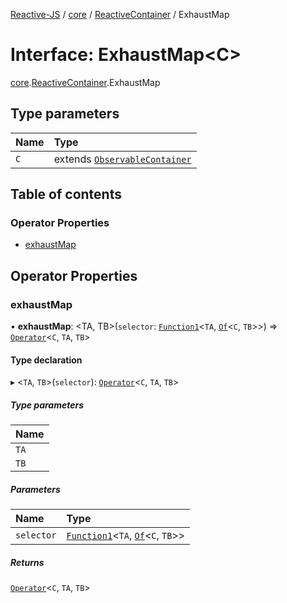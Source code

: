 [Reactive-JS](../README.md) / [core](../modules/core.md) / [ReactiveContainer](../modules/core.ReactiveContainer.md) / ExhaustMap

# Interface: ExhaustMap<C\>

[core](../modules/core.md).[ReactiveContainer](../modules/core.ReactiveContainer.md).ExhaustMap

## Type parameters

| Name | Type |
| :------ | :------ |
| `C` | extends [`ObservableContainer`](core.ObservableContainer.md) |

## Table of contents

### Operator Properties

- [exhaustMap](core.ReactiveContainer.ExhaustMap.md#exhaustmap)

## Operator Properties

### exhaustMap

• **exhaustMap**: <TA, TB\>(`selector`: [`Function1`](../modules/functions.md#function1)<`TA`, [`Of`](../modules/core.Container.md#of)<`C`, `TB`\>\>) => [`Operator`](../modules/core.Container.md#operator)<`C`, `TA`, `TB`\>

#### Type declaration

▸ <`TA`, `TB`\>(`selector`): [`Operator`](../modules/core.Container.md#operator)<`C`, `TA`, `TB`\>

##### Type parameters

| Name |
| :------ |
| `TA` |
| `TB` |

##### Parameters

| Name | Type |
| :------ | :------ |
| `selector` | [`Function1`](../modules/functions.md#function1)<`TA`, [`Of`](../modules/core.Container.md#of)<`C`, `TB`\>\> |

##### Returns

[`Operator`](../modules/core.Container.md#operator)<`C`, `TA`, `TB`\>
